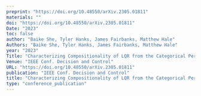 ```yaml
---
preprint: "https://doi.org/10.48550/arXiv.2305.01811"
materials: ""
doi: "https://doi.org/10.48550/arXiv.2305.01811"
Date: "2023"
toc: false
author: "Baike She, Tyler Hanks, James Fairbanks, Matthew Hale"
Authors: "Baike She, Tyler Hanks, James Fairbanks, Matthew Hale"
year: "2023"
Title: "Characterizing Compositionality of LQR from the Categorical Perspective"
Venue: "IEEE Conf. Decision and Control"
URL: "https://doi.org/10.48550/arXiv.2305.01811"
publication: "IEEE Conf. Decision and Control"
title: "Characterizing Compositionality of LQR from the Categorical Perspective"
type: "conference_publication"
---
```


